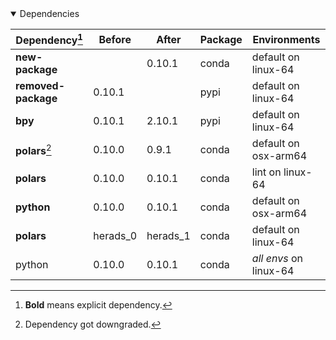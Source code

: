 <details open>
<summary>Dependencies</summary>

|Dependency[^1]|Before|After|Package|Environments|
|-|-|-|-|-|
|**new-package**||0.10.1|conda|default on linux-64|
|**removed-package**|0.10.1||pypi|default on linux-64|
|**bpy**|0.10.1|2.10.1|pypi|default on linux-64|
|**polars**[^2]|0.10.0|0.9.1|conda|default on osx-arm64|
|**polars**|0.10.0|0.10.1|conda|lint on linux-64|
|**python**|0.10.0|0.10.1|conda|default on osx-arm64|
|**polars**|herads_0|herads_1|conda|default on linux-64|
|python|0.10.0|0.10.1|conda|*all envs* on linux-64|

</details>

[^1]: **Bold** means explicit dependency.
[^2]: Dependency got downgraded.
